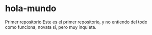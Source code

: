 # hola-mundo
Primer repositorio
Este es el primer repositorio, y no entiendo del todo como funciona, novata sí, pero muy inquieta.

